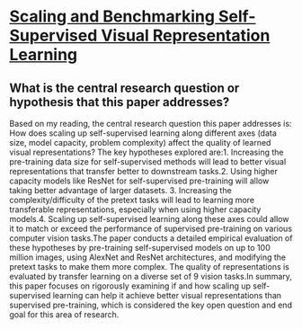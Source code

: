 # [Scaling and Benchmarking Self-Supervised Visual Representation Learning](https://arxiv.org/abs/1905.01235)

## What is the central research question or hypothesis that this paper addresses?

Based on my reading, the central research question this paper addresses is: How does scaling up self-supervised learning along different axes (data size, model capacity, problem complexity) affect the quality of learned visual representations? The key hypotheses explored are:1. Increasing the pre-training data size for self-supervised methods will lead to better visual representations that transfer better to downstream tasks.2. Using higher capacity models like ResNet for self-supervised pre-training will allow taking better advantage of larger datasets. 3. Increasing the complexity/difficulty of the pretext tasks will lead to learning more transferable representations, especially when using higher capacity models.4. Scaling up self-supervised learning along these axes could allow it to match or exceed the performance of supervised pre-training on various computer vision tasks.The paper conducts a detailed empirical evaluation of these hypotheses by pre-training self-supervised models on up to 100 million images, using AlexNet and ResNet architectures, and modifying the pretext tasks to make them more complex. The quality of representations is evaluated by transfer learning on a diverse set of 9 vision tasks.In summary, this paper focuses on rigorously examining if and how scaling up self-supervised learning can help it achieve better visual representations than supervised pre-training, which is considered the key open question and end goal for this area of research.
